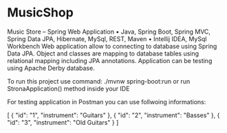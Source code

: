 # MusicShop
Music Store – Spring Web Application
    • Java, Spring Boot, Spring MVC, Spring Data JPA, Hibernate, MySql, REST, Maven
    • Intellij IDEA,  MySql Workbench
Web application allow to connecting to database using Spring Data JPA. Object and classes are mapping to database tables using relational mapping including JPA annotations.  Application can be testing using Apache Derby database.

To run this project use command:
./mvnw spring-boot:run
or run StronaApplication() method inside your IDE

For testing application in Postman you can use follwoing informations:

[
    {
        "id": "1",
        "instrument": "Guitars"
    },
    {
        "id": "2",
        "instrument": "Basses"
    },
    {
        "id": "3",
        "instrument": "Old Guitars"
    }
]

